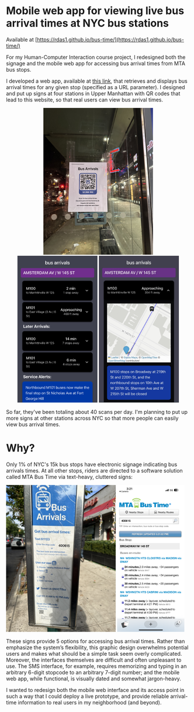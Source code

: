 # Mobile web app for viewing live bus arrival times at NYC bus stations

Available at [https://rdas1.github.io/bus-time/](https://rdas1.github.io/bus-time/)

For my Human-Computer Interaction course project, I redesigned both the signage and the mobile web app for accessing bus arrival times from MTA bus stops.

I developed a web app, available at [this link](https://rdas1.github.io/bus-time/#/403483), that retrieves and displays bus arrival times for any given stop (specified as a URL parameter). I designed and put up signs at four stations in Upper Manhattan with QR codes that lead to this website, so that real users can view bus arrival times. 

<p float="left" align="center">
    <img src="images/example_sign.JPG" alt="My redesigned signage, posted at the Amsterdam Avenue / W 145th St bus stop" height="400"/>
    <img src="images/example_page.JPG" alt="My redesigned webpage, showing bus arrivals at Amsterdam Avenue / W 145th St bus stop" height="400"/>
    <img src="images/example_map_widget.JPG" alt="Expanding a card reveals a map widget indicating live bus locations." height="400"/>
</p>

So far, they've been totaling about 40 scans per day. I'm planning to put up more signs at other stations across NYC so that more people can easily view bus arrival times.


# Why?

Only 1% of NYC's 15k bus stops have electronic signage indicating bus arrivals times. At all other stops, riders are directed to a software solution called MTA Bus Time via text-heavy, cluttered signs:
<p float="left align="center">
    <img src="images/mta_sign.JPG" alt="Current MTA Signage" height="400"/>
    <img src="images/mta_interface.PNG" alt="Current MTA web interface" height="400"/>
</p>
These signs provide 5 options for accessing bus arrival times. Rather than emphasize the system’s flexibility, this graphic design overwhelms potential users and makes what should be a simple task seem overly complicated. Moreover, the interfaces themselves are difficult and often unpleasant to use. The SMS interface, for example, requires memorizing and typing in an arbitrary 6-digit stopcode to an arbitrary 7-digit number; and the mobile web app, while functional, is visually dated and somewhat jargon-heavy.

<br>

I wanted to redesign both the mobile web interface and its access point in such a way that I could deploy a live prototype, and provide reliable arrival-time information to real users in my neighborhood (and beyond).
